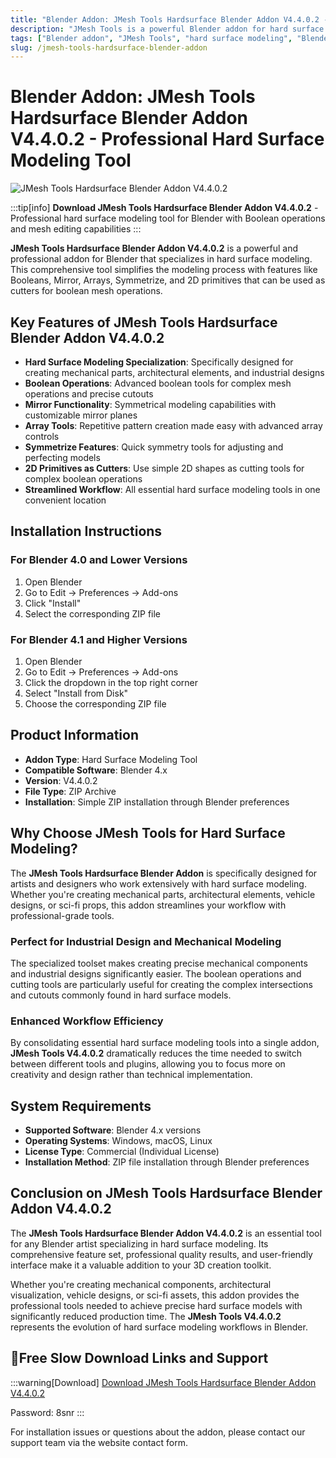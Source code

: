 ```yaml
---
title: "Blender Addon: JMesh Tools Hardsurface Blender Addon V4.4.0.2 - Professional Hard Surface Modeling Tool"
description: "JMesh Tools is a powerful Blender addon for hard surface modeling with features like Booleans, Mirror, Arrays, Symmetrize and 2D primitives for boolean mesh operations."
tags: ["Blender addon", "JMesh Tools", "hard surface modeling", "Blender modeling tool", "Boolean operations", "mesh editing"]
slug: /jmesh-tools-hardsurface-blender-addon
---
```

<!--Above is frontmatter Part-generate depend on content meet Google Seo, you need to balance automation efficiency with Google’s core ranking factors—especially E-E-A-T (Experience, Expertise, Authoritativeness, Trustworthiness), -->

<!--First Part-This is Title -->
# Blender Addon: JMesh Tools Hardsurface Blender Addon V4.4.0.2 - Professional Hard Surface Modeling Tool

<!--Second Part-This is First Banner -->
![JMesh Tools Hardsurface Blender Addon V4.4.0.2](https://www.gfxcamp.com/wp-content/uploads/2025/08/JMesh-Tools-Hardsurface-Blender-Addon.jpg)

:::tip[info]
**Download JMesh Tools Hardsurface Blender Addon V4.4.0.2** - Professional hard surface modeling tool for Blender with Boolean operations and mesh editing capabilities
:::

**JMesh Tools Hardsurface Blender Addon V4.4.0.2** is a powerful and professional addon for Blender that specializes in hard surface modeling. This comprehensive tool simplifies the modeling process with features like Booleans, Mirror, Arrays, Symmetrize, and 2D primitives that can be used as cutters for boolean mesh operations.

## Key Features of JMesh Tools Hardsurface Blender Addon V4.4.0.2

- **Hard Surface Modeling Specialization**: Specifically designed for creating mechanical parts, architectural elements, and industrial designs
- **Boolean Operations**: Advanced boolean tools for complex mesh operations and precise cutouts
- **Mirror Functionality**: Symmetrical modeling capabilities with customizable mirror planes
- **Array Tools**: Repetitive pattern creation made easy with advanced array controls
- **Symmetrize Features**: Quick symmetry tools for adjusting and perfecting models
- **2D Primitives as Cutters**: Use simple 2D shapes as cutting tools for complex boolean operations
- **Streamlined Workflow**: All essential hard surface modeling tools in one convenient location

## Installation Instructions

### For Blender 4.0 and Lower Versions
1. Open Blender
2. Go to Edit → Preferences → Add-ons
3. Click "Install"
4. Select the corresponding ZIP file

### For Blender 4.1 and Higher Versions
1. Open Blender
2. Go to Edit → Preferences → Add-ons
3. Click the dropdown in the top right corner
4. Select "Install from Disk"
5. Choose the corresponding ZIP file

## Product Information

- **Addon Type**: Hard Surface Modeling Tool
- **Compatible Software**: Blender 4.x
- **Version**: V4.4.0.2
- **File Type**: ZIP Archive
- **Installation**: Simple ZIP installation through Blender preferences

## Why Choose JMesh Tools for Hard Surface Modeling?

The **JMesh Tools Hardsurface Blender Addon** is specifically designed for artists and designers who work extensively with hard surface modeling. Whether you're creating mechanical parts, architectural elements, vehicle designs, or sci-fi props, this addon streamlines your workflow with professional-grade tools.

### Perfect for Industrial Design and Mechanical Modeling

The specialized toolset makes creating precise mechanical components and industrial designs significantly easier. The boolean operations and cutting tools are particularly useful for creating the complex intersections and cutouts commonly found in hard surface models.

### Enhanced Workflow Efficiency

By consolidating essential hard surface modeling tools into a single addon, **JMesh Tools V4.4.0.2** dramatically reduces the time needed to switch between different tools and plugins, allowing you to focus more on creativity and design rather than technical implementation.

## System Requirements

- **Supported Software**: Blender 4.x versions
- **Operating Systems**: Windows, macOS, Linux
- **License Type**: Commercial (Individual License)
- **Installation Method**: ZIP file installation through Blender preferences



## Conclusion on JMesh Tools Hardsurface Blender Addon V4.4.0.2

The **JMesh Tools Hardsurface Blender Addon V4.4.0.2** is an essential tool for any Blender artist specializing in hard surface modeling. Its comprehensive feature set, professional quality results, and user-friendly interface make it a valuable addition to your 3D creation toolkit.

Whether you're creating mechanical components, architectural visualization, vehicle designs, or sci-fi assets, this addon provides the professional tools needed to achieve precise hard surface models with significantly reduced production time. The **JMesh Tools V4.4.0.2** represents the evolution of hard surface modeling workflows in Blender.

## 🐌Free Slow Download Links and Support
:::warning[Download]
[Download JMesh Tools Hardsurface Blender Addon V4.4.0.2](https://pan.baidu.com/s/17ck143604eBwYZ-NJfLDkw?pwd=8snr)

Password: 8snr
:::

For installation issues or questions about the addon, please contact our support team via the website contact form.